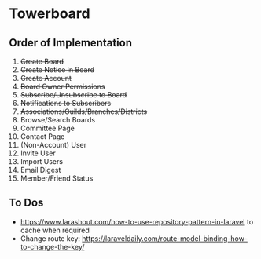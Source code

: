 # Towerboard

## Order of Implementation

1. ~~Create Board~~
0. ~~Create Notice in Board~~
0. ~~Create Account~~
0. ~~Board Owner Permissions~~
0. ~~Subscribe/Unsubscribe to Board~~
0. ~~Notifications to Subscribers~~
0. ~~Associations/Guilds/Branches/Districts~~
0. Browse/Search Boards
0. Committee Page
0. Contact Page
0. (Non-Account) User
0. Invite User
0. Import Users
0. Email Digest
0. Member/Friend Status

## To Dos

* https://www.larashout.com/how-to-use-repository-pattern-in-laravel to cache when required
* Change route key: https://laraveldaily.com/route-model-binding-how-to-change-the-key/
